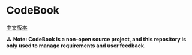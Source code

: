 # CodeBook

[中文版本](./README_CN.md)

⚠️ **Note: CodeBook is a non-open source project, and this repository is only used to manage requirements and user feedback.**
